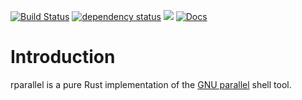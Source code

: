 [![Build Status](https://github.com/kevherro/rparallel/workflows/CI/badge.svg)](https://github.com/kevherro/rparallel/actions)
[![dependency status](https://deps.rs/repo/github/kevherro/rparallel/status.svg)](https://deps.rs/repo/github/kevherro/rparallel)
[![](https://img.shields.io/crates/v/rparallel.svg)](https://crates.io/crates/rparallel)
[![Docs](https://docs.rs/rparallel/badge.svg)](https://docs.rs/rparallel)

# Introduction

rparallel is a pure Rust implementation of the [GNU parallel](https://www.gnu.org/software/parallel/) shell tool.
